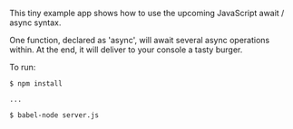 This tiny example app shows how to use the upcoming JavaScript await / async syntax.

One function, declared as 'async', will await several async operations within. At the end, it will deliver to your console a tasty burger.

To run:

```
$ npm install

...

$ babel-node server.js
```
